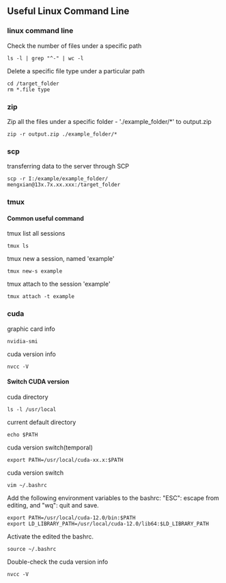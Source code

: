 ## Useful Linux Command Line

### linux command line
Check the number of files under a specific path
```
ls -l | grep "^-" | wc -l
```

Delete a specific file type under a particular path
```
cd /target_folder
rm *.file type
```

### zip
Zip all the files under a specific folder - './example_folder/*' to output.zip
```
zip -r output.zip ./example_folder/*
```

### scp
transferring data to the server through SCP
```
scp -r I:/example/example_folder/ mengxian@13x.7x.xx.xxx:/target_folder
```

### tmux
#### Common useful command
tmux list all sessions
```
tmux ls
```

tmux new a session, named 'example'
```
tmux new-s example
```

tmux attach to the session 'example'
```
tmux attach -t example
```
### cuda

graphic card info

```
nvidia-smi
```

cuda version info

```
nvcc -V
```

#### Switch CUDA version
cuda directory

```
ls -l /usr/local
```

current default directory

```
echo $PATH
```

cuda version switch(temporal)

```
export PATH=/usr/local/cuda-xx.x:$PATH
```

cuda version switch

```
vim ~/.bashrc
```

Add the following environment variables to the bashrc: "ESC": escape from editing, and "wq": quit and save.

```
export PATH=/usr/local/cuda-12.0/bin:$PATH
export LD_LIBRARY_PATH=/usr/local/cuda-12.0/lib64:$LD_LIBRARY_PATH
```

Activate the edited the bashrc.

```
source ~/.bashrc
```

Double-check the cuda version info

```
nvcc -V
```
